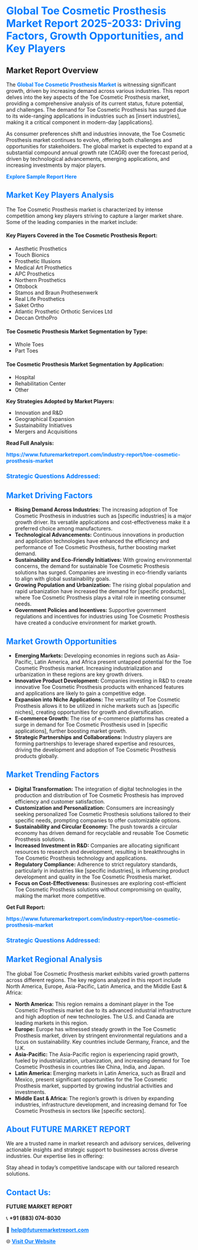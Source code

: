 <h1 style="color: #007BFF;">Global Toe Cosmetic Prosthesis Market Report 2025-2033: Driving Factors, Growth Opportunities, and Key Players</h1>

<section id="overview">
<h2>Market Report Overview</h2>
<p>The <a href="https://www.futuremarketreport.com/industry-report/toe-cosmetic-prosthesis-market" style="color: #007BFF; text-decoration: none;"><strong>Global Toe Cosmetic Prosthesis Market</strong></a> is witnessing significant growth, driven by increasing demand across various industries. This report delves into the key aspects of the Toe Cosmetic Prosthesis market, providing a comprehensive analysis of its current status, future potential, and challenges. The demand for Toe Cosmetic Prosthesis has surged due to its wide-ranging applications in industries such as [insert industries], making it a critical component in modern-day [applications].</p>
<p>As consumer preferences shift and industries innovate, the Toe Cosmetic Prosthesis market continues to evolve, offering both challenges and opportunities for stakeholders. The global market is expected to expand at a substantial compound annual growth rate (CAGR) over the forecast period, driven by technological advancements, emerging applications, and increasing investments by major players.</p>
</section>

<section id="overview">
<p><a href="https://www.futuremarketreport.com/request-sample/reportId=78620" style="color: #007BFF; text-decoration: none;"><strong>Explore Sample Report Here</strong></a></p>
</section>

<section id="key-players">
<h2 style="color: #007BFF;">Market Key Players Analysis</h2>
<p>The Toe Cosmetic Prosthesis market is characterized by intense competition among key players striving to capture a larger market share. Some of the leading companies in the market include:</p>
<h4>Key Players Covered in the Toe Cosmetic Prosthesis Report:</h4>
<ul><li>Aesthetic Prosthetics</li><li>Touch Bionics</li><li>Prosthetic Illusions</li><li>Medical Art Prosthetics</li><li>APC Prosthetics</li><li>Northern Prosthetics</li><li>Ottobock</li><li>Stamos and Braun Prothesenwerk</li><li>Real Life Prosthetics</li><li>Saket Ortho</li><li>Atlantic Prosthetic Orthotic Services Ltd</li><li>Deccan OrthoPro</li></ul>
<h4>Toe Cosmetic Prosthesis Market Segmentation by Type:</h4>
<ul><li>Whole Toes</li><li>Part Toes</li></ul>

<h4>Toe Cosmetic Prosthesis Market Segmentation by Application:</h4>
<ul><li>Hospital</li><li>Rehabilitation Center</li><li>Other</li></ul>
<p><strong>Key Strategies Adopted by Market Players:</strong></p>
<ul>
<li>Innovation and R&D</li>
<li>Geographical Expansion</li>
<li>Sustainability Initiatives</li>
<li>Mergers and Acquisitions</li>
</ul>
</section>

<section>
<p><strong>Read Full Analysis: </strong></p><a href="https://www.futuremarketreport.com/industry-report/toe-cosmetic-prosthesis-market" style="color: #007BFF; text-decoration: none;"><strong>https://www.futuremarketreport.com/industry-report/toe-cosmetic-prosthesis-market</strong></a>
<h3 style="color: #007BFF;">Strategic Questions Addressed:</h3>
</section>

<section id="driving-factors">
<h2 style="color: #007BFF;">Market Driving Factors</h2>
<ul>
<li><strong>Rising Demand Across Industries:</strong> The increasing adoption of Toe Cosmetic Prosthesis in industries such as [specific industries] is a major growth driver. Its versatile applications and cost-effectiveness make it a preferred choice among manufacturers.</li>
<li><strong>Technological Advancements:</strong> Continuous innovations in production and application technologies have enhanced the efficiency and performance of Toe Cosmetic Prosthesis, further boosting market demand.</li>
<li><strong>Sustainability and Eco-Friendly Initiatives:</strong> With growing environmental concerns, the demand for sustainable Toe Cosmetic Prosthesis solutions has surged. Companies are investing in eco-friendly variants to align with global sustainability goals.</li>
<li><strong>Growing Population and Urbanization:</strong> The rising global population and rapid urbanization have increased the demand for [specific products], where Toe Cosmetic Prosthesis plays a vital role in meeting consumer needs.</li>
<li><strong>Government Policies and Incentives:</strong> Supportive government regulations and incentives for industries using Toe Cosmetic Prosthesis have created a conducive environment for market growth.</li>
</ul>
</section>

<section id="growth-opportunities">
<h2 style="color: #007BFF;">Market Growth Opportunities</h2>
<ul>
<li><strong>Emerging Markets:</strong> Developing economies in regions such as Asia-Pacific, Latin America, and Africa present untapped potential for the Toe Cosmetic Prosthesis market. Increasing industrialization and urbanization in these regions are key growth drivers.</li>
<li><strong>Innovative Product Development:</strong> Companies investing in R&D to create innovative Toe Cosmetic Prosthesis products with enhanced features and applications are likely to gain a competitive edge.</li>
<li><strong>Expansion into Niche Applications:</strong> The versatility of Toe Cosmetic Prosthesis allows it to be utilized in niche markets such as [specific niches], creating opportunities for growth and diversification.</li>
<li><strong>E-commerce Growth:</strong> The rise of e-commerce platforms has created a surge in demand for Toe Cosmetic Prosthesis used in [specific applications], further boosting market growth.</li>
<li><strong>Strategic Partnerships and Collaborations:</strong> Industry players are forming partnerships to leverage shared expertise and resources, driving the development and adoption of Toe Cosmetic Prosthesis products globally.</li>
</ul>
</section>

<section id="trending-factors">
<h2 style="color: #007BFF;">Market Trending Factors</h2>
<ul>
<li><strong>Digital Transformation:</strong> The integration of digital technologies in the production and distribution of Toe Cosmetic Prosthesis has improved efficiency and customer satisfaction.</li>
<li><strong>Customization and Personalization:</strong> Consumers are increasingly seeking personalized Toe Cosmetic Prosthesis solutions tailored to their specific needs, prompting companies to offer customizable options.</li>
<li><strong>Sustainability and Circular Economy:</strong> The push towards a circular economy has driven demand for recyclable and reusable Toe Cosmetic Prosthesis solutions.</li>
<li><strong>Increased Investment in R&D:</strong> Companies are allocating significant resources to research and development, resulting in breakthroughs in Toe Cosmetic Prosthesis technology and applications.</li>
<li><strong>Regulatory Compliance:</strong> Adherence to strict regulatory standards, particularly in industries like [specific industries], is influencing product development and quality in the Toe Cosmetic Prosthesis market.</li>
<li><strong>Focus on Cost-Effectiveness:</strong> Businesses are exploring cost-efficient Toe Cosmetic Prosthesis solutions without compromising on quality, making the market more competitive.</li>
</ul>
</section>

<section>
<p><strong>Get Full Report: </strong></p><a href="https://www.futuremarketreport.com/industry-report/toe-cosmetic-prosthesis-market" style="color: #007BFF; text-decoration: none;"><strong>https://www.futuremarketreport.com/industry-report/toe-cosmetic-prosthesis-market</strong></a>
<h3 style="color: #007BFF;">Strategic Questions Addressed:</h3>
</section>


<section id="regional-analysis">
<h2 style="color: #007BFF;">Market Regional Analysis</h2>
<p>The global Toe Cosmetic Prosthesis market exhibits varied growth patterns across different regions. The key regions analyzed in this report include North America, Europe, Asia-Pacific, Latin America, and the Middle East & Africa:</p>
<ul>
<li><strong>North America:</strong> This region remains a dominant player in the Toe Cosmetic Prosthesis market due to its advanced industrial infrastructure and high adoption of new technologies. The U.S. and Canada are leading markets in this region.</li>
<li><strong>Europe:</strong> Europe has witnessed steady growth in the Toe Cosmetic Prosthesis market, driven by stringent environmental regulations and a focus on sustainability. Key countries include Germany, France, and the U.K.</li>
<li><strong>Asia-Pacific:</strong> The Asia-Pacific region is experiencing rapid growth, fueled by industrialization, urbanization, and increasing demand for Toe Cosmetic Prosthesis in countries like China, India, and Japan.</li>
<li><strong>Latin America:</strong> Emerging markets in Latin America, such as Brazil and Mexico, present significant opportunities for the Toe Cosmetic Prosthesis market, supported by growing industrial activities and investments.</li>
<li><strong>Middle East & Africa:</strong> The region’s growth is driven by expanding industries, infrastructure development, and increasing demand for Toe Cosmetic Prosthesis in sectors like [specific sectors].</li>
</ul>
</section>

<footer>
<h2 style="color: #007BFF;">About FUTURE MARKET REPORT</h2>
<p>We are a trusted name in market research and advisory services, delivering actionable insights and strategic support to businesses across diverse industries. Our expertise lies in offering:</p>

<p>Stay ahead in today’s competitive landscape with our tailored research solutions.</p>

<h2 style="color: #007BFF;">Contact Us:</h2>
<p><strong>FUTURE MARKET REPORT</strong></p>
<p>📞 <strong>+91 (883) 074-8030</strong></p>
<p>📧 <strong><a href="mailto:help@futuremarketreport.com" style="color: #007BFF;">help@futuremarketreport.com</a></strong></p>
<p>🌐 <strong><a href="https://www.futuremarketreport.com/" style="color: #007BFF;">Visit Our Website</a></strong></p>
</footer>